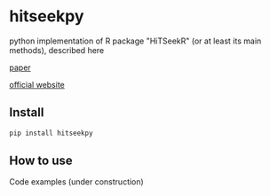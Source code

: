 hitseekpy
================

<!-- WARNING: THIS FILE WAS AUTOGENERATED! DO NOT EDIT! -->

python implementation of R package "HiTSeekR" (or at least its main methods), described here

[paper](https://doi.org/10.1093/nar/gkw554)

[official website](https://biomedical-big-data.de/HiTSeekR/)

## Install

``` sh
pip install hitseekpy
```

## How to use

Code examples (under construction)
